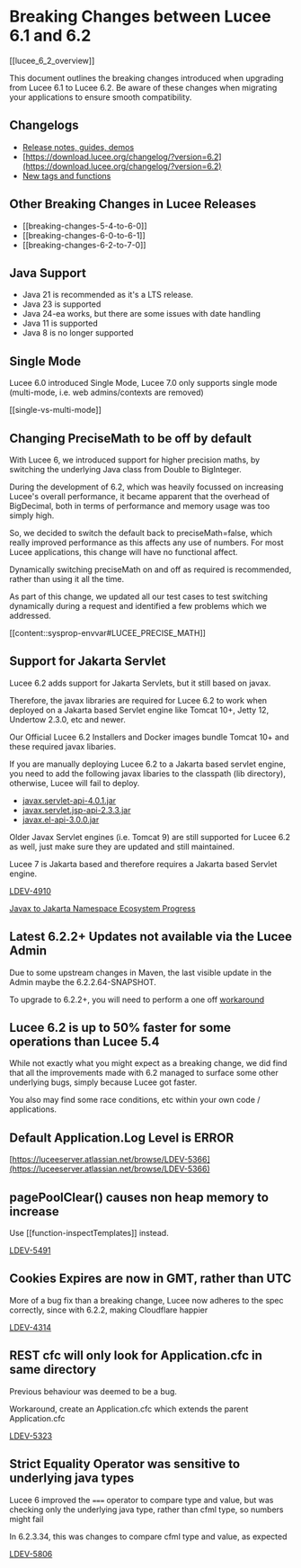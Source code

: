 <!--
{
  "title": "Breaking Changes Between Lucee 6.1 and 6.2",
  "id": "breaking-changes-6-1-to-6-2",
  "categories": ["breaking changes", "migration","compat"],
  "description": "A guide to breaking changes introduced in Lucee between version 6.1 and 6.2",
  "keywords": ["breaking changes", "Lucee 6.1", "Lucee 6.2", "migration", "upgrade"],
  "related": [
    "mathematical-precision"
  ]
}
-->

# Breaking Changes between Lucee 6.1 and 6.2

[[lucee_6_2_overview]]

This document outlines the breaking changes introduced when upgrading from Lucee 6.1 to Lucee 6.2. Be aware of these changes when migrating your applications to ensure smooth compatibility.

## Changelogs

- [Release notes, guides, demos](https://dev.lucee.org/tag/lucee-62)
- [https://download.lucee.org/changelog/?version=6.2](https://download.lucee.org/changelog/?version=6.2)
- [New tags and functions](https://docs.lucee.org/reference/changelog.html)

## Other Breaking Changes in Lucee Releases

- [[breaking-changes-5-4-to-6-0]]
- [[breaking-changes-6-0-to-6-1]]
- [[breaking-changes-6-2-to-7-0]]

## Java Support

- Java 21 is recommended as it's a LTS release.
- Java 23 is supported
- Java 24-ea works, but there are some issues with date handling
- Java 11 is supported
- Java 8 is no longer supported

## Single Mode

Lucee 6.0 introduced Single Mode, Lucee 7.0 only supports single mode (multi-mode, i.e. web admins/contexts are removed)

[[single-vs-multi-mode]]

## Changing PreciseMath to be off by default

With Lucee 6, we introduced support for higher precision maths, by switching the underlying Java class from Double to BigInteger.

During the development of 6.2, which was heavily focussed on increasing Lucee's overall performance, it became apparent that the overhead of BigDecimal, both in terms of performance and memory usage was too simply high.

So, we decided to switch the default back to preciseMath=false, which really improved performance as this affects any use of numbers. For most Lucee applications, this change will have no functional affect.

Dynamically switching preciseMath on and off as required is recommended, rather than using it all the time.

As part of this change, we updated all our test cases to test switching dynamically during a request and identified a few problems which we addressed.

[[content::sysprop-envvar#LUCEE_PRECISE_MATH]]

## Support for Jakarta Servlet

Lucee 6.2 adds support for Jakarta Servlets, but it still based on javax.

Therefore, the javax libraries are required for Lucee 6.2 to work when deployed on a Jakarta based Servlet engine like Tomcat 10+, Jetty 12, Undertow 2.3.0, etc and newer.

Our Official Lucee 6.2 Installers and Docker images bundle Tomcat 10+ and these required javax libaries.

If you are manually deploying Lucee 6.2 to a Jakarta based servlet engine, you need to add the following javax libaries to the classpath (lib directory), otherwise, Lucee will fail to deploy.

- [javax.servlet-api-4.0.1.jar](https://repo1.maven.org/maven2/javax/servlet/javax.servlet-api/4.0.1/javax.servlet-api-4.0.1.jar) 
- [javax.servlet.jsp-api-2.3.3.jar](https://repo1.maven.org/maven2/javax/servlet/jsp/javax.servlet.jsp-api/2.3.3/javax.servlet.jsp-api-2.3.3.jar)
- [javax.el-api-3.0.0.jar](https://repo1.maven.org/maven2/javax/el/javax.el-api/3.0.0/javax.el-api-3.0.0.jar) 

Older Javax Servlet engines (i.e. Tomcat 9) are still supported for Lucee 6.2 as well, just make sure they are updated and still maintained.

Lucee 7 is Jakarta based and therefore requires a Jakarta based Servlet engine.

[LDEV-4910](https://luceeserver.atlassian.net/browse/LDEV-4910)

[Javax to Jakarta Namespace Ecosystem Progress](https://jakarta.ee/blogs/javax-jakartaee-namespace-ecosystem-progress/)

## Latest 6.2.2+ Updates not available via the Lucee Admin

Due to some upstream changes in Maven, the last visible update in the Admin maybe the 6.2.2.64-SNAPSHOT.

To upgrade to 6.2.2+, you will need to perform a one off [workaround](https://dev.lucee.org/t/lucee-6-2-7-0-latest-upgrades-not-showing-in-the-admin-workaround/15299)

## Lucee 6.2 is up to 50% faster for some operations than Lucee 5.4

While not exactly what you might expect as a breaking change, we did find that all the improvements made with 6.2 managed to surface some other underlying bugs, simply because Lucee got faster.

You also may find some race conditions, etc within your own code / applications.

## Default Application.Log Level is ERROR

[https://luceeserver.atlassian.net/browse/LDEV-5366](https://luceeserver.atlassian.net/browse/LDEV-5366)

## pagePoolClear() causes non heap memory to increase

Use [[function-inspectTemplates]] instead.

[LDEV-5491](https://luceeserver.atlassian.net/browse/LDEV-5491)

## Cookies Expires are now in GMT, rather than UTC

More of a bug fix than a breaking change, Lucee now adheres to the spec correctly, since with 6.2.2, making Cloudflare happier

[LDEV-4314](https://luceeserver.atlassian.net/browse/LDEV-4314)

## REST cfc will only look for Application.cfc in same directory

Previous behaviour was deemed to be a bug.

Workaround, create an Application.cfc which extends the parent Application.cfc

[LDEV-5323](https://luceeserver.atlassian.net/browse/LDEV-5323)

## Strict Equality Operator was sensitive to underlying java types

Lucee 6 improved the `===` operator to compare type and value, but was checking only the underlying java type, rather than cfml type, so numbers might fail

In 6.2.3.34, this was changes to compare cfml type and value, as expected

[LDEV-5806](https://luceeserver.atlassian.net/browse/LDEV-5806) 